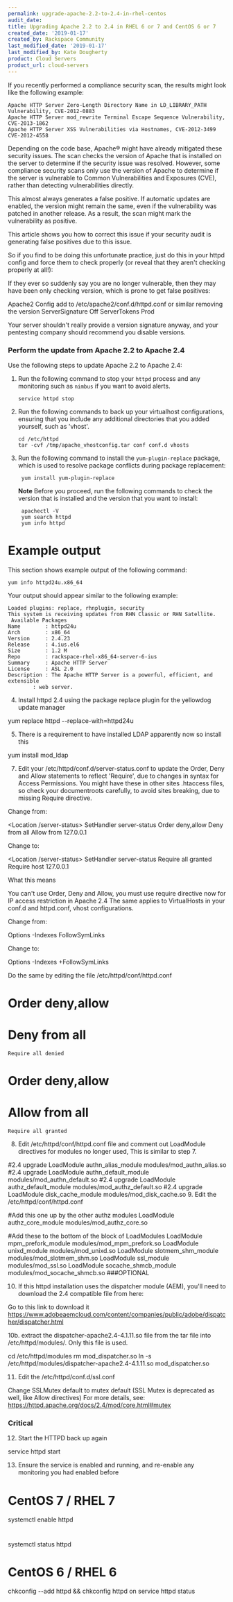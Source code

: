 ```yaml
---
permalink: upgrade-apache-2.2-to-2.4-in-rhel-centos
audit_date:
title: Upgrading Apache 2.2 to 2.4 in RHEL 6 or 7 and CentOS 6 or 7
created_date: '2019-01-17'
created_by: Rackspace Community
last_modified_date: '2019-01-17'
last_modified_by: Kate Dougherty
product: Cloud Servers
product_url: cloud-servers
---
```


If you recently performed a compliance security scan, the results might look like the following example:

    Apache HTTP Server Zero-Length Directory Name in LD_LIBRARY_PATH Vulnerability, CVE-2012-0883
    Apache HTTP Server mod_rewrite Terminal Escape Sequence Vulnerability, CVE-2013-1862
    Apache HTTP Server XSS Vulnerabilities via Hostnames, CVE-2012-3499 CVE-2012-4558

Depending on the code base, Apache&reg; might have already mitigated these security issues. The scan checks the version of Apache that is installed on the server to determine if the security issue was resolved. However, some compliance security scans only use the version of Apache to determine if the server is vulnerable to Common Vulnerabilities and Exposures (CVE), rather than detecting vulnerabilities directly. 

This almost always generates a false positive. If automatic updates are enabled, the version might remain the same, even if the vulnerability was patched in another release. As a result, the scan might mark the vulnerability as positive.

This article shows you how to correct this issue if your security audit is generating false positives due to this issue.

So if you find  to be doing this unfortunate practice, just do this in your httpd config and force them to check properly (or reveal that they aren't checking properly at all!):

If they ever so suddenly say you are no longer vulnerable, then they may have been only checking version, which is prone to get false positives:

Apache2 Config add to /etc/apache2/conf.d/httpd.conf or similar removing the version
ServerSignature Off
ServerTokens Prod

Your server shouldn't really provide a version signature anyway, and your pentesting company should recommend you disable versions.

### Perform the update from Apache 2.2 to Apache 2.4

Use the following steps to update Apache 2.2 to Apache 2.4:

1. Run the following command to stop your `httpd` process and any monitoring such as `nimbus` if you want to avoid alerts.

       service httpd stop

2. Run the following commands to back up your virtualhost configurations, ensuring that you include any additional directories 
   that you added yourself, such as 'vhost'.

       cd /etc/httpd
       tar -cvf /tmp/apache_vhostconfig.tar conf conf.d vhosts

3. Run the following command to install the `yum-plugin-replace` package, which is used to resolve package conflicts during 
   package replacement:

        yum install yum-plugin-replace

   **Note** Before you proceed, run the following commands to check the version that is installed and the version that you 
   want to install:

        apachectl -V
        yum search httpd
        yum info httpd

# Example output

This section shows example output of the following command:

    yum info httpd24u.x86_64
    
Your output should appear similar to the following example:

    Loaded plugins: replace, rhnplugin, security
    This system is receiving updates from RHN Classic or RHN Satellite.
     Available Packages
    Name        : httpd24u
    Arch        : x86_64
    Version     : 2.4.23
    Release     : 4.ius.el6
    Size        : 1.2 M
    Repo        : rackspace-rhel-x86_64-server-6-ius
    Summary     : Apache HTTP Server
    License     : ASL 2.0
    Description : The Apache HTTP Server is a powerful, efficient, and extensible
            : web server.

4. Install httpd 2.4 using the package replace plugin for the yellowdog update manager

yum replace httpd --replace-with=httpd24u

5. There is a requirement to have installed LDAP apparently now so install this

yum install mod_ldap

7. Edit your /etc/httpd/conf.d/server-status.conf to update the Order, Deny and Allow statements to reflect 'Require', due to changes in syntax for Access Permissions. You might have these in other sites .htaccess files, so check your documentroots carefully, to avoid sites breaking, due to missing Require directive.

Change from:

<Location /server-status>
    SetHandler server-status
    Order deny,allow
    Deny from all
    Allow from 127.0.0.1
</Location>

Change to:

<Location /server-status>
    SetHandler server-status
    Require all granted
    Require host 127.0.0.1
</Location>

What this means

You can't use Order, Deny and Allow, you must use require directive now for IP access restriction in Apache 2.4
The same applies to VirtualHosts in your conf.d and httpd.conf, vhost configurations.

Change from:

Options -Indexes FollowSymLinks

Change to:

Options -Indexes +FollowSymLinks

Do the same by editing the file /etc/httpd/conf/httpd.conf 

#    Order deny,allow
#    Deny from all
    Require all denied
 
#    Order deny,allow
#    Allow from all
    Require all granted

8. Edit /etc/httpd/conf/httpd.conf file and comment out LoadModule directives for modules no longer used, This is similar to step 7.

#2.4 upgrade LoadModule authn_alias_module modules/mod_authn_alias.so
#2.4 upgrade LoadModule authn_default_module modules/mod_authn_default.so
#2.4 upgrade LoadModule authz_default_module modules/mod_authz_default.so
#2.4 upgrade LoadModule disk_cache_module modules/mod_disk_cache.so
9. Edit the /etc/httpd/conf/httpd.conf

 #Add this one up by the other authz modules
LoadModule authz_core_module modules/mod_authz_core.so
 
#Add these to the bottom of the block of LoadModules
LoadModule mpm_prefork_module modules/mod_mpm_prefork.so
LoadModule unixd_module modules/mod_unixd.so
LoadModule slotmem_shm_module modules/mod_slotmem_shm.so
LoadModule ssl_module modules/mod_ssl.so
LoadModule socache_shmcb_module modules/mod_socache_shmcb.so
###OPTIONAL

10. If this httpd installation uses the dispatcher module (AEM), you'll need to download the 2.4 compatible file from here:

Go to this link to download it https://www.adobeaemcloud.com/content/companies/public/adobe/dispatcher/dispatcher.html

10b. extract the dispatcher-apache2.4-4.1.11.so file from the tar file into /etc/httpd/modules/. Only this file is used.

cd /etc/httpd/modules
rm mod_dispatcher.so
ln -s /etc/httpd/modules/dispatcher-apache2.4-4.1.11.so mod_dispatcher.so

11. Edit the /etc/httpd/conf.d/ssl.conf

Change SSLMutex default to mutex default (SSL Mutex is deprecated as well, like Allow directives)
For more details, see: https://httpd.apache.org/docs/2.4/mod/core.html#mutex

### Critical

12. Start the HTTPD back up again

service httpd start

13. Ensure the service is enabled and running, and re-enable any monitoring you had enabled before

# CentOS 7 / RHEL 7

systemctl enable httpd
#
systemctl status httpd

# CentOS 6 / RHEL 6

chkconfig --add httpd && chkconfig httpd on
service httpd status
